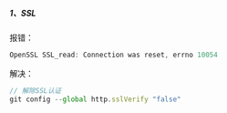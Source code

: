 ##### 1、SSL

报错：

```js
OpenSSL SSL_read: Connection was reset, errno 10054
```

解决：

```js
// 解除SSL认证
git config --global http.sslVerify "false"
```

